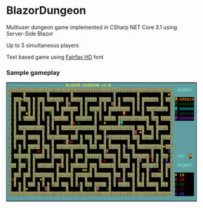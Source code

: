 # BlazorDungeon
Multiuser dungeon game implemented in CSharp NET Core 3.1 using Server-Side Blazor

Up to 5 simultaneous players

Text based game using [Fairfax HD](http://www.kreativekorp.com/software/fonts/fairfaxhd.shtml) font 

### Sample gameplay ###
![Gameplay](./Resources/gameplay.gif)
